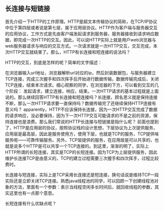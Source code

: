 ## 长连接与短链接



首先介绍一下HTTP的工作原理。HTTP是超文本传输协议的简称，在TCP/IP协议中位于第四层或者说是第七层，属于应用层协议。HTTP作为客户端与服务器交互的应用协议，工作方式是先由客户端发起请求到服务器，服务器接收到请求响应数据，即完成一次HTTP的交互。因此，可以说HTTP实际上就是用户web浏览器与web服务器请求与响应的交互方式。一次请求就是一次HTTP交互，交互完成，本次HTTP交互就结束了。那么，HTTP有长连接和短连接的说法吗？

HTTP的交互，到底是怎样的呢？简单的文字描述：

在浏览器输入url地址，浏览器解析url对应的ip，然后封装数据包，与服务器建立TCP连接，完成三次握手和四次挥手后开始进行数据传输，数据传输完成后，关闭TCP连接，结束本次请求。细心观察的同学，在浏览器的下方，可以看到交互的几个阶段： 发起请求，建立连接，响应，结束。一次HTTP请求的基本过程就是上面说的。那么继续回答HTTP有长连接和短连接吗？长连接，顾名思义就是保持连接不断，那么一次HTTP请求要一直保持吗？数据传输完了还继续保持HTTP连接有意义吗？ apparently，HTTP不应该保持长连接，因为一次HTTP交互完成了数据的请求响应，没必要保持，因为下一次HTTP交互可能请求的不是之前的资源，保持连接也是浪费。那么我们常说的HTTP长连接与短链接是指什么呢？ 前面也提到了，HTTP是应用层的协议，按照协议栈的设计思想，下层协议为上次提供服务，应用层是最高层，因此是服务使用方，使用下层，也就是TCP的服务，TCP提供啥服务呢——可靠传输服务。另外，TCP层提供的服务，在应用层是可以共享的，也就是说多个HTTP是可以共享一个TCP连接的。到这里，渐渐的明了，实际上HTTP所谓的长短连接，其实是TCP的长短连接。因为TCP为上层提供服务，因此维护长连接TCP是由意义的，TCP的建立过程需要三次握手和四次挥手，过程比较费时。

长连接与短连接，实际上是TCP采用长连接还是短连接，换句话说是维持TCP一段实际还是立即关闭TCP连接。熟悉java线程池的同学，可以回顾一下创建线程池对象的方法，里面有一个参数：表示当线程空闲多长时间后，就回收线程的参数，其实这里也有一点那个意思。

长短连接有什么优缺点呢？





 






